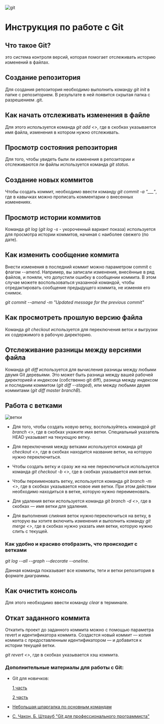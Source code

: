 ![git](https://eurobyte.ru/img/articles/chto-takoe-git/image2.jpg)

# Инструкция по работе с Git

## Что такое **Git**?

это система контроля версий, которая помогает отслеживать историю изменений в файлах.

## **Создание репозитория**

Для создания репозитория необходимо выполнить команду *git init* в папке с репозиторием. В результате в ней появится скрытая папка с разрешением .git.

## **Как начать отслеживать изменения в файле**

Для этого используется команда *git add <>*, где в скобках указывается имя файла, изменения в котором нужно отслеживать.

## **Просмотр состояния репозитория**

Для того, чтобы увидеть были ли изменения в репозитории и отслеживаются ли файлы используется команда *git status*.

## **Создание новых коммитов**

Чтобы создать коммит, необходимо ввести команду *git commit -a "___"*, где в кавычках можно прописать комментарии о внесенных изменениях.

## **Просмотр истории коммитов**

Команда *git log* (*git log -s* - укороченный вариант показа) используется для просмотра истории коммитов, начиная с наиболее свежего (по дате).

## **Как изменить сообщение коммита**

Внести изменения в последний коммит можно параметром commit с флагом --amend. Например, вы записали изменения, внесённые в ряд файлов, и поняли, что допустили ошибку в сообщении коммита. В этом случае можете воспользоваться указанной командой, чтобы отредактировать сообщение предыдущего коммита, не изменяя его снимок.

*git commit --amend -m "Updated message for the previous commit"*

## **Как просмотреть прошлую версию файла**

Команда *git checkout* используется для переключения веток и выгрузки их содержимого в рабочую директорию.

## **Отслеживание разницы между версиями файла**

Команда *git diff* используется для вычисления разницы между любыми двумя Git деревьями. Это может быть разница между вашей рабочей директорией и индексом (собственно git diff), разница между индексом и последним коммитом (*git diff --staged*), или между любыми двумя коммитами (*git diff master branchB*).

## **Работа с ветками**

![ветки](https://git-scm.com/book/en/v2/images/head-to-master.png)

* Для того, чтобы создать новую ветку, воспользуйтесь командой *git branch <>*, где в скобках укажите имя ветки. Специальный указатель HEAD указывает на текующую ветку.

* Для переключения между ветками используется команда *git checkout <>*, где в скобках находится название ветки, на которую нужно переключиться.

* Чтобы создать ветку и сразу же на нее переключиться используется команда *git checkout -b <>*, где в скобках указывается имя ветки.

* Чтобы переименовать ветку, используется команда *git branch -m <>*, где в скобках указывается новое имя ветки. При этом действии необходимо находиться в ветке, которую нужно переименовать.

* Для удаления ветки используется команда *git branch -d <>*, где в скобках — имя ветки для удаления.

* Для выполнения слияния веток нужно переключиться на ветку, в которую вы хотите включить изменения и выполнить команду *git merge <>*, где в скобках нужно указать имя ветки, которую нужно слить с текущей.

### **Как удобно и красиво отобразить, что происходит с ветками**

*git log --all --graph --decorate --oneline*. 

Данная команда показывает все коммиты, теги и ветки репозитория в формате диаграммы.

## **Как очистить консоль**

Для этого необходимо ввести команду *clear* в терминале.

## **Откат заданного коммита**

Откатить проект до заданного коммита можно с помощью параметра revert и идентификатора коммита. Создастся новый коммит — копия коммита с предоставленным идентификатором — и добавится к истории текущей ветки.

*git revert <>*, где в скобках указывается хэш коммита.

### **Дополнительные материалы для работы с Git:** 

* Git для новичков: 

    [1 часть](https://habr.com/ru/articles/541258/)

    [2 часть](https://habr.com/ru/articles/542616/)

* [Небольшая шпаргалка по основным командам](https://proglib.io/p/git-cheatsheet)


* [С. Чакон, Б. Штрауб "Git для профессионального программиста"](https://gbcdn.mrgcdn.ru/uploads/asset/4245110/attachment/d4eb8c232f8f2bdf4e42ba7cb49e0c50.pdf)